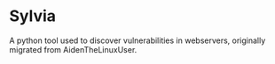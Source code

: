 # Sylvia
A python tool used to discover vulnerabilities in webservers, originally migrated from AidenTheLinuxUser. 
